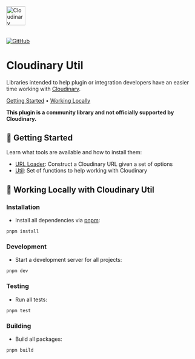 <picture>
  <source media="(prefers-color-scheme: dark)" srcset="https://user-images.githubusercontent.com/62209650/196528621-b68e9e10-7e55-4c7d-9177-904cadbb4296.png" align="center" height=50>
  <source media="(prefers-color-scheme: light)" srcset="https://user-images.githubusercontent.com/62209650/196528761-a815025a-271a-4d8e-ac7e-cea833728bf9.png" align="center" height=50>
  <img alt="Cloudinary" src="https://user-images.githubusercontent.com/62209650/196528761-a815025a-271a-4d8e-ac7e-cea833728bf9.png" align="center" height=30>
</picture>

######

<a href="https://github.com/colbyfayock/cloudinary-util/blob/main/LICENSE"><img alt="GitHub" src="https://img.shields.io/github/license/colbyfayock/cloudinary-util?label=License&style=flat-square"></a>

# Cloudinary Util

Libraries intended to help plugin or integration developers have an easier time working with [Cloudinary](https://cloudinary.com/).

<a href="#-getting-started">Getting Started</a> • <a href="#-working-locally-with-cloudinary-util">Working Locally</a>

**This plugin is a community library and not officially supported by Cloudinary.**

## 🚀 Getting Started

Learn what tools are available and how to install them:

* [URL Loader](https://github.com/colbyfayock/cloudinary-util/tree/main/packages/url-loader): Construct a Cloudinary URL given a set of options
* [Util](https://github.com/colbyfayock/cloudinary-util/tree/main/packages/util): Set of functions to help working with Cloudinary

## 🧰 Working Locally with Cloudinary Util

### Installation

* Install all dependencies via [pnpm](https://pnpm.io/):
```
pnpm install
```

### Development

* Start a development server for all projects:
```
pnpm dev
```

### Testing

* Run all tests:
```
pnpm test
```

### Building

* Build all packages:
```
pnpm build
```
